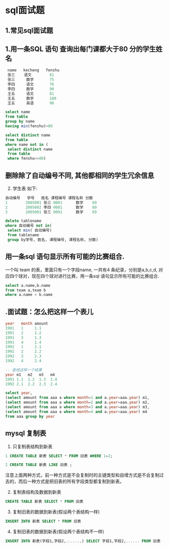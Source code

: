 # sql面试题
## 1.常见sql面试题

## 1.用一条SQL 语句 查询出每门课都大于80 分的学生姓名
```sql
 name   kecheng   fenshu
 张三    语文        81
 张三     数学       75
 李四     语文       76
 李四     数学       90
 王五     语文       81
 王五     数学       100
 王五     英语       90

select name 
from table 
group by name 
having min(fenshu)>80  

select distinct name 
from table 
where name not in (
 select distinct name 
 from table 
 where fenshu<=80)
```
## 删除除了自动编号不同, 其他都相同的学生冗余信息
2. 学生表 如下:
```sql
自动编号   学号   姓名 课程编号 课程名称 分数
1        2005001 张三 0001      数学    69
2        2005002 李四 0001      数学    89
3        2005001 张三 0001      数学    69

delete tablename 
where 自动编号 not in(
 select min( 自动编号) 
 from tablename 
 group by学号, 姓名, 课程编号, 课程名称, 分数)
```
## 用一条sql 语句显示所有可能的比赛组合.
一个叫 team 的表，里面只有一个字段name, 一共有4 条纪录，分别是a,b,c,d, 对应四个球对，现在四个球对进行比赛，用一条sql 语句显示所有可能的比赛组合.
```sql
select a.name,b.name 
from team a,team b 
where a.name < b.name
```
## .面试题：怎么把这样一个表儿
```sql
year   month amount
1991   1     1.1
1991   2     1.2
1991   3     1.3
1991   4     1.4
1992   1     2.1
1992   2     2.2
1992   3     2.3
1992   4     2.4  

-- 查成这样一个结果
year m1   m2   m3   m4
1991 1.1  1.2  1.3  1.4
1992 2.1  2.2  2.3  2.4 

select year,
(select amount from aaa a where month=1 and a.year=aaa.year) m1,
(select amount from aaa a where month=2 and a.year=aaa.year) m2,
(select amount from aaa a where month=3 and a.year=aaa.year) m3,
(select amount from aaa a where month=4 and a.year=aaa.year) m4
from aaa group by year
```
## mysql 复制表
1. 只复制表结构到新表
```sql
1 CREATE TABLE 新表 SELECT * FROM 旧表 WHERE 1=2;

2 CREATE TABLE 新表 LIKE 旧表 ;
```
注意上面两种方式，前一种方式是不会复制时的主键类型和自增方式是不会复制过去的，而后一种方式是把旧表的所有字段类型都复制到新表。

2. 复制表结构及数据到新表
```sql
CREATE TABLE 新表 SELECT * FROM 旧表
```
3. 复制旧表的数据到新表(假设两个表结构一样) 
```sql
INSERT INTO 新表 SELECT * FROM 旧表
```
4. 复制旧表的数据到新表(假设两个表结构不一样)
```sql 
INSERT INTO 新表(字段1,字段2,.......) SELECT 字段1,字段2,...... FROM 旧表
```






